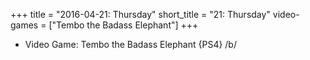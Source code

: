 +++
title = "2016-04-21: Thursday"
short_title = "21: Thursday"
video-games = ["Tembo the Badass Elephant"]
+++


* Video Game: Tembo the Badass Elephant {PS4} /b/